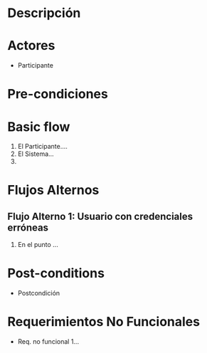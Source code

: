# Descripción


# Actores
* Participante

# Pre-condiciones


# Basic flow
1.	El Participante....
2.  El Sistema...
3.  

# Flujos Alternos
## Flujo Alterno 1: Usuario con credenciales erróneas
1.	En el punto ...

# Post-conditions
* Postcondición
  
# Requerimientos No Funcionales
* Req. no funcional 1...

